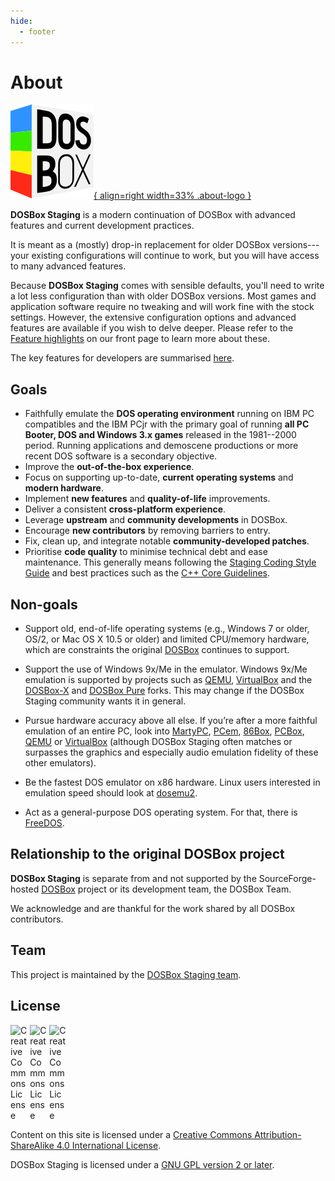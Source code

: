 ```yaml
---
hide:
  - footer
---
```


# About

[![DOSBox Staging](../assets/images/dosbox-staging-no-border.svg){ align=right width=33% .about-logo }](https://dosbox-staging.github.io/)

**DOSBox Staging** is a modern continuation of DOSBox with advanced features
and current development practices.

It is meant as a (mostly) drop-in replacement for older DOSBox versions---your
existing configurations will continue to work, but you will have access to
many advanced features.

Because **DOSBox Staging** comes with sensible defaults, you'll need to write
a lot less configuration than with older DOSBox versions. Most games and
application software require no tweaking and will work fine with the stock
settings. However, the extensive configuration options and advanced features
are available if you wish to delve deeper. Please refer to the [Feature
highlights](../index.md#feature-highlights) on our front page to learn more
about these.

The key features for developers are summarised [here](https://github.com/dosbox-staging/dosbox-staging?tab=readme-ov-file#key-features-for-developers).


## Goals

- Faithfully emulate the **DOS operating environment** running on IBM PC
  compatibles and the IBM PCjr with the primary goal of running **all PC
  Booter, DOS and Windows 3.x games** released in the 1981--2000 period. Running
  applications and demoscene productions or more recent DOS software is a
  secondary objective.
- Improve the **out-of-the-box experience**.
- Focus on supporting up-to-date, **current operating systems** and **modern
 hardware**.
- Implement **new features** and **quality-of-life** improvements.
- Deliver a consistent **cross-platform experience**.
- Leverage **upstream** and **community developments** in DOSBox.
- Encourage **new contributors** by removing barriers to entry.
- Fix, clean up, and integrate notable **community-developed patches**.
- Prioritise **code quality** to minimise technical
  debt and ease maintenance. This generally means following the
  [Staging Coding Style Guide](https://github.com/dosbox-staging/dosbox-staging/blob/main/CONTRIBUTING.md#coding-style)
  and best practices such as the [C++ Core Guidelines](http://isocpp.github.io/CppCoreGuidelines/CppCoreGuidelines).


## Non-goals

- Support old, end-of-life operating systems (e.g., Windows 7 or older, OS/2,
  or Mac OS X 10.5 or older) and limited CPU/memory hardware, which are
  constraints the original [DOSBox](https://www.dosbox.com/) continues to
  support.

- Support the use of Windows 9x/Me in the emulator. Windows 9x/Me emulation
  is supported by projects such as [QEMU](https://www.qemu.org),
  [VirtualBox](https://www.virtualbox.org/) and the
  [DOSBox-X](https://www.dosbox-x.com/) and
  [DOSBox Pure](https://github.com/schellingb/dosbox-pure) forks.
  This may change if the DOSBox Staging community wants it in general.

- Pursue hardware accuracy above all else. If you’re after a more faithful
  emulation of an entire PC, look into
  [MartyPC](https://github.com/dbalsom/martypc),
  [PCem](https://pcem-emulator.co.uk/), [86Box](https://86box.net),
  [PCBox](https://pcbox.github.io/), [QEMU](https://www.qemu.org/)
  or [VirtualBox](https://www.virtualbox.org/)
  (although DOSBox Staging often matches or surpasses the graphics and
  especially audio emulation fidelity of these other emulators).

- Be the fastest DOS emulator on x86 hardware. Linux users interested in
  emulation speed should look at [dosemu2](https://github.com/dosemu2/dosemu2).

- Act as a general-purpose DOS operating system. For that, there is
  [FreeDOS](https://www.freedos.org/).


## Relationship to the original DOSBox project

**DOSBox Staging** is separate from and not supported by the
SourceForge-hosted [DOSBox](https://www.dosbox.com/) project or its
development team, the DOSBox Team.

We acknowledge and are thankful for the work shared by all DOSBox
contributors.


## Team

This project is maintained by the [DOSBox Staging
team](https://github.com/orgs/dosbox-staging/people).


## License

<div>
  <a rel="license" href="http://creativecommons.org/licenses/by-sa/4.0/" style="text-decoration: none">
    <img alt="Creative Commons License" style="width: 1.7rem; display: inline-block;" src="https://mirrors.creativecommons.org/presskit/icons/cc.svg">
    <img alt="Creative Commons License" style="width: 1.7rem; display: inline-block;" src="https://mirrors.creativecommons.org/presskit/icons/by.svg">
    <img alt="Creative Commons License" style="width: 1.7rem; display: inline-block;" src="https://mirrors.creativecommons.org/presskit/icons/sa.svg">
  </a>
</div>

Content on this site is licensed under a
[Creative Commons Attribution-ShareAlike 4.0 International License](https://creativecommons.org/licenses/by-sa/4.0/).

DOSBox Staging is licensed under a [GNU GPL version 2 or later](https://www.gnu.org/licenses/old-licenses/gpl-2.0.html).
